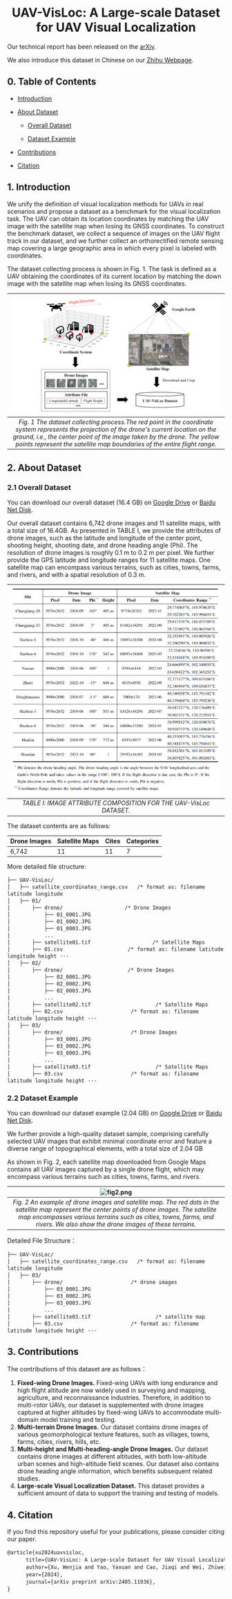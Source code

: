 <h1 align="center"> UAV-VisLoc: A Large-scale Dataset for UAV Visual Localization </h1>

Our technical report has been released on the [arXiv](https://arxiv.org/abs/2405.11936).

We also introduce this dataset in Chinese on our [Zhihu Webpage](https://zhuanlan.zhihu.com/p/699030211).

## 0. Table of Contents

* [Introduction](#1-introduction)

* [About Dataset](#2-about-dataset)

  * [Overall Dataset](#21-overall-dataset) 

  * [Dataset Example](#22-dataset-example)

* [Contributions](#3-contributions)

* [Citation](#4-citation)

## 1. Introduction
We unify the definition of visual localization methods for UAVs in real scenarios and propose a dataset as a benchmark for the visual localization task. The UAV can obtain its location coordinates by matching the UAV image with the satellite map when losing its GNSS coordinates. To construct the benchmark dataset, we collect a sequence of images on the UAV flight track in our dataset, and we further collect an orthorectified remote sensing map covering a large geographic area in which every pixel is labeled with coordinates.

The dataset collecting process is shown in Fig. 1. The task is defined as a UAV obtaining the coordinates of its current location by matching the down image with the satellite map when losing its GNSS coordinates.


| ![fig1.png](https://github.com/IntelliSensing/UAV-VisLoc/blob/main/img/fig1.png) | 
|:--:| 
| *Fig. 1 The dataset collecting process.The red point in the coordinate system represents the projection of the drone's current location on the ground, i.e., the center point of the image taken by the drone. The yellow points represent the satellite map boundaries of the entire flight range.* |

## 2. About Dataset

### 2.1 Overall Dataset

You can download our overall dataset (16.4 GB) on [Google Drive](https://drive.google.com/file/d/1xYODANyilEMM3CfWh85APwkTHQeLTcCT/view?usp=sharing) or [Baidu Net Disk](https://pan.baidu.com/s/13zgbP3Kjk1FDfZ47fBaC0g?pwd=rsai ).

Our overall dataset contains 6,742 drone images and 11 satellite maps, with a total size of 16.4GB. As presented in TABLE I, we provide the attributes of drone images, such as the latitude and longitude of the center point, shooting height, shooting date, and drone heading angle (Phi). The resolution of drone images is roughly 0.1 m to 0.2 m per pixel. We further provide the GPS latitude and longitude ranges for 11 satellite maps. One satellite map can encompass various terrains, such as cities, towns, farms, and rivers, and with a spatial resolution of 0.3 m. 


| ![table2.png](https://github.com/IntelliSensing/UAV-VisLoc/blob/main/img/table2.png)| 
|:--:| 
| *TABLE I: IMAGE ATTRIBUTE COMPOSITION FOR THE UAV-VisLoc DATASET.* |



The dataset contents are as follows:

| Drone Images | Satellite Maps | Cites | Categories |
| ------------ | -------------- | ----- | ---------- |
| 6,742        | 11             | 11    | 7          |


More detailed file structure:

```
├── UAV-VisLoc/
│   ├── satellite_coordinates_range.csv   /* format as: filename latitude longitude
│   ├── 01/
│       ├── drone/                    /* Drone Images
│           ├── 01_0001.JPG
│           ├── 01_0002.JPG
│           ├── 01_0003.JPG
|           ...
│       ├── satellite01.tif              	   /* Satellite Maps
│       ├── 01.csv			   		   /* format as: filename latitude longitude height ···
│   ├── 02/
│       ├── drone/                     /* Drone Images
│           ├── 02_0001.JPG
│           ├── 02_0002.JPG
│           ├── 02_0003.JPG
|           ...
│       ├── satellite02.tif               		/* Satellite Maps
│       ├── 02.csv				        /* format as: filename latitude longitude height ···
│   ├── 03/
│       ├── drone/                      /* Drone Images
│           ├── 03_0001.JPG
│           ├── 03_0002.JPG
│           ├── 03_0003.JPG
|           ...
│       ├── satellite03.tif              	    /* Satellite Maps
│       ├── 03.csv						/* format as: filename latitude longitude height ···
```

### 2.2 Dataset Example

You can download our dataset example (2.04 GB) on [Google Drive](https://drive.google.com/file/d/16tY7tPZiNIoyAhknvyXnp0jAfccIcHtL/view?usp=sharing) or [Baidu Net Disk](https://pan.baidu.com/s/1QPnTwZaW8pT6fzjXPo1SFQ?pwd=rsai).

We further provide a high-quality dataset sample, comprising carefully selected UAV images that exhibit minimal coordinate error and feature a diverse range of topographical elements, with a total size of 2.04 GB

As shown in Fig. 2, each satellite map downloaded from Google Maps contains all UAV images captured by a single drone flight, which may encompass various terrains such as cities, towns, farms, and rivers. 

| ![fig2.png](https://github.com/IntelliSensing/UAV-VisLoc/blob/main/img/fig2.png) | 
|:--:| 
| *Fig. 2 An example of drone images and satellite map. The red dots in the satellite map represent the center points of drone images. The satellite map encompasses various terrains such as cities, towns, farms, and rivers. We also show the drone images of these terrains.* |

Detailed File Structure：

```
├── UAV-VisLoc/
│   ├── satellite_coordinates_range.csv   /* format as: filename latitude longitude
│   ├── 03/
│       ├── drone/                      /* drone images
│           ├── 03_0001.JPG
│           ├── 03_0002.JPG
│           ├── 03_0003.JPG
|           ...
│       ├── satellite03.tif              	    /* satellite map
│       ├── 03.csv						/* format as: filename latitude longitude height ···
```

## 3. Contributions

The contributions of this dataset are as follows：

1. **Fixed-wing Drone Images.** Fixed-wing UAVs with long endurance and high flight altitude are now widely used in surveying and mapping, agriculture, and reconnaissance industries. Therefore, in addition to multi-rotor UAVs, our dataset is supplemented with drone images captured at higher altitudes by fixed-wing UAVs to accommodate multi-domain model training and testing.
2. **Multi-terrain Drone Images.** Our dataset contains drone images of various geomorphological texture features, such as villages, towns, farms, cities, rivers, hills, etc.
3. **Multi-height and Multi-heading-angle Drone Images.** Our dataset contains drone images at different altitudes, with both low-altitude urban scenes and high-altitude field scenes. Our dataset also contains drone heading angle information, which benefits subsequent related studies.
4. **Large-scale Visual Localization Dataset.** This dataset provides a sufficient amount of data to support the training and testing of models.

## 4. Citation

If you find this repository useful for your publications, please consider citing our paper.

```LaTeX
@article{xu2024uavvisloc,
      title={UAV-VisLoc: A Large-scale Dataset for UAV Visual Localization}, 
      author={Xu, Wenjia and Yao, Yaxuan and Cao, Jiaqi and Wei, Zhiwei and Liu, Chunbo and Wang, Jiuniu and Peng, Mugen},
      year={2024},
      journal={arXiv preprint arXiv:2405.11936},
}
```

